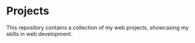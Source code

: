 # Projects

This repository contains a collection of my web projects, showcasing my skills in web development.

